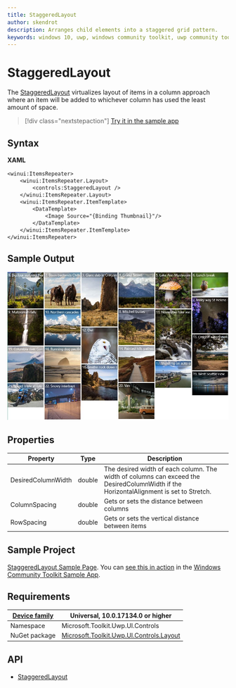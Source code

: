 ```yaml
---
title: StaggeredLayout
author: skendrot
description: Arranges child elements into a staggered grid pattern.
keywords: windows 10, uwp, windows community toolkit, uwp community toolkit, uwp toolkit, StaggeredLayout, layout
---
```


# StaggeredLayout

The [StaggeredLayout](https://docs.microsoft.com/en-us/dotnet/api/microsoft.toolkit.uwp.ui.controls.StaggeredLayout) virtualizes layout of items in a column approach where an item will be added to whichever column has used the least amount of space.

> [!div class="nextstepaction"]
> [Try it in the sample app](uwpct://Controls?sample=StaggeredLayout)

## Syntax

**XAML**

```xaml
<winui:ItemsRepeater>
    <winui:ItemsRepeater.Layout>
        <controls:StaggeredLayout />
    </winui:ItemsRepeater.Layout>
    <winui:ItemsRepeater.ItemTemplate>
        <DataTemplate>
            <Image Source="{Binding Thumbnail}"/>
        </DataTemplate>
    </winui:ItemsRepeater.ItemTemplate>
</winui:ItemsRepeater>

```

## Sample Output

![StaggeredLayout](../../resources/images/Layout-StaggeredLayout.jpg "StaggeredLayout")

## Properties

| Property | Type | Description |
| -- | -- | -- |
| DesiredColumnWidth | double | The desired width of each column. The width of columns can exceed the DesiredColumnWidth if the HorizontalAlignment is set to Stretch. |
| ColumnSpacing | double  | Gets or sets the distance between columns |
| RowSpacing | double  | Gets or sets the vertical distance between items |

## Sample Project

[StaggeredLayout Sample Page](https://github.com/Microsoft/WindowsCommunityToolkit//tree/master/Microsoft.Toolkit.Uwp.SampleApp/SamplePages/StaggeredLayout). You can [see this in action](uwpct://Controls?sample=StaggeredLayout) in the [Windows Community Toolkit Sample App](http://aka.ms/uwptoolkitapp).

## Requirements

| [Device family](http://go.microsoft.com/fwlink/p/?LinkID=526370#device-families) | Universal, 10.0.17134.0 or higher   |
| -- | -- |
| Namespace | Microsoft.Toolkit.Uwp.UI.Controls |
| NuGet package | [Microsoft.Toolkit.Uwp.UI.Controls.Layout](https://www.nuget.org/packages/Microsoft.Toolkit.Uwp.UI.Controls.Layout/) |

## API

- [StaggeredLayout](https://github.com/Microsoft/WindowsCommunityToolkit//tree/master/Microsoft.Toolkit.Uwp.UI.Controls.Layout/StaggeredLayout)